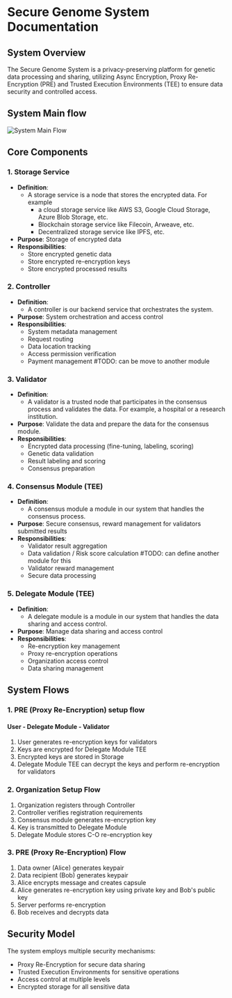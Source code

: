 # Secure Genome System Documentation

## System Overview

The Secure Genome System is a privacy-preserving platform for genetic data processing and sharing, utilizing Async Encryption, Proxy Re-Encryption (PRE) and Trusted Execution Environments (TEE) to ensure data security and controlled access.

## System Main flow

![System Main Flow](docs/flow/system-flow.png)

## Core Components

### 1. Storage Service

- **Definition**:
  - A storage service is a node that stores the encrypted data. For example
    - a cloud storage service like AWS S3, Google Cloud Storage, Azure Blob Storage, etc.
    - Blockchain storage service like Filecoin, Arweave, etc.
    - Decentralized storage service like IPFS, etc.
- **Purpose**: Storage of encrypted data
- **Responsibilities**:
  - Store encrypted genetic data
  - Store encrypted re-encryption keys
  - Store encrypted processed results

### 2. Controller

- **Definition**:
  - A controller is our backend service that orchestrates the system.
- **Purpose**: System orchestration and access control
- **Responsibilities**:
  - System metadata management
  - Request routing
  - Data location tracking
  - Access permission verification
  - Payment management #TODO: can be move to another module

### 3. Validator

- **Definition**:
  - A validator is a trusted node that participates in the consensus process and validates the data. For example, a hospital or a research institution.
- **Purpose**: Validate the data and prepare the data for the consensus module.
- **Responsibilities**:
  - Encrypted data processing (fine-tuning, labeling, scoring)
  - Genetic data validation
  - Result labeling and scoring
  - Consensus preparation

### 4. Consensus Module (TEE)

- **Definition**:
  - A consensus module a module in our system that handles the consensus process.
- **Purpose**: Secure consensus, reward management for validators submitted results
- **Responsibilities**:
  - Validator result aggregation
  - Data validation / Risk score calculation #TODO: can define another module for this
  - Validator reward management
  - Secure data processing

### 5. Delegate Module (TEE)

- **Definition**:
  - A delegate module is a module in our system that handles the data sharing and access control.
- **Purpose**: Manage data sharing and access control
- **Responsibilities**:
  - Re-encryption key management
  - Proxy re-encryption operations
  - Organization access control
  - Data sharing management

## System Flows

### 1. PRE (Proxy Re-Encryption) setup flow

#### User - Delegate Module - Validator

1. User generates re-encryption keys for validators
2. Keys are encrypted for Delegate Module TEE
3. Encrypted keys are stored in Storage
4. Delegate Module TEE can decrypt the keys and perform re-encryption for validators

### 2. Organization Setup Flow

1. Organization registers through Controller
2. Controller verifies registration requirements
3. Consensus module generates re-encryption key
4. Key is transmitted to Delegate Module
5. Delegate Module stores C-O re-encryption key

### 3. PRE (Proxy Re-Encryption) Flow

1. Data owner (Alice) generates keypair
2. Data recipient (Bob) generates keypair
3. Alice encrypts message and creates capsule
4. Alice generates re-encryption key using private key and Bob's public key
5. Server performs re-encryption
6. Bob receives and decrypts data

## Security Model

The system employs multiple security mechanisms:

- Proxy Re-Encryption for secure data sharing
- Trusted Execution Environments for sensitive operations
- Access control at multiple levels
- Encrypted storage for all sensitive data
